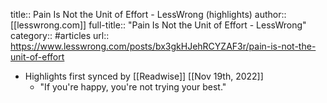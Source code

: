 title:: Pain Is Not the Unit of Effort - LessWrong (highlights)
author:: [[lesswrong.com]]
full-title:: "Pain Is Not the Unit of Effort - LessWrong"
category:: #articles
url:: https://www.lesswrong.com/posts/bx3gkHJehRCYZAF3r/pain-is-not-the-unit-of-effort

- Highlights first synced by [[Readwise]] [[Nov 19th, 2022]]
	- "If you're happy, you're not trying your best."